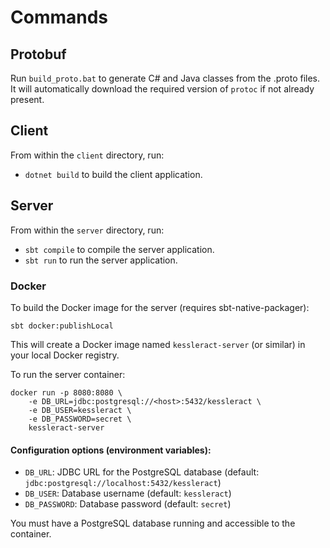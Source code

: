# Commands

## Protobuf
Run `build_proto.bat` to generate C# and Java classes from the .proto files. It will automatically download the required version of `protoc` if not already present.

## Client
From within the `client` directory, run:

- `dotnet build` to build the client application.

## Server
From within the `server` directory, run:

- `sbt compile` to compile the server application.
- `sbt run` to run the server application.

### Docker
To build the Docker image for the server (requires sbt-native-packager):

```
sbt docker:publishLocal
```

This will create a Docker image named `kessleract-server` (or similar) in your local Docker registry.

To run the server container:

```
docker run -p 8080:8080 \
	-e DB_URL=jdbc:postgresql://<host>:5432/kessleract \
	-e DB_USER=kessleract \
	-e DB_PASSWORD=secret \
	kessleract-server
```

#### Configuration options (environment variables):
- `DB_URL`: JDBC URL for the PostgreSQL database (default: `jdbc:postgresql://localhost:5432/kessleract`)
- `DB_USER`: Database username (default: `kessleract`)
- `DB_PASSWORD`: Database password (default: `secret`)

You must have a PostgreSQL database running and accessible to the container.